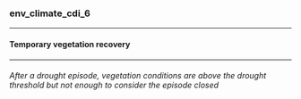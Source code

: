 ### env_climate_cdi_6



------
#### Temporary vegetation recovery



------
###### After a drought episode, vegetation conditions are above the drought threshold but not enough to consider the episode closed